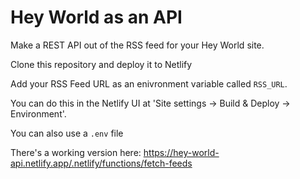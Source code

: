 # Hey World as an API

Make a REST API out of the RSS feed for your Hey World site.

Clone this repository and deploy it to Netlify

Add your RSS Feed URL as an enivronment variable called `RSS_URL`. 

You can do this in the Netlify UI at 'Site settings -> Build & Deploy -> Environment'.

You can also use a `.env` file

There's a working version here:
<https://hey-world-api.netlify.app/.netlify/functions/fetch-feeds>